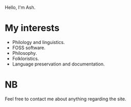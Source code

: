 Hello, I'm Ash.

# My interests

* Philology and linguistics.
* FOSS software.
* Philosophy.
* Folkloristics.
* Language preservation and documentation.

# NB

Feel free to contact me about anything regarding the site.

